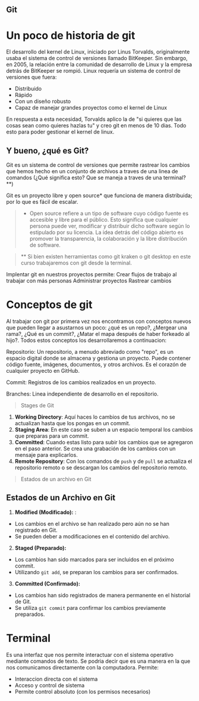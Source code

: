 ## Git 

# Un poco de historia de git 

El desarrollo del kernel de Linux, iniciado por Linus Torvalds, originalmente usaba el sistema de control de versiones llamado BitKeeper. 
Sin embargo, en 2005, la relación entre la comunidad de desarrollo de Linux y la empresa detrás de BitKeeper se rompió. Linux requería un sistema de control de versiones que fuera:

- Distribuido
- Rápido
- Con un diseño robusto
- Capaz de manejar grandes proyectos como el kernel de Linux

En respuesta a esta necesidad, Torvalds aplico la de "si quieres que las cosas sean como quieres hazlas tu" y creo git en menos de 10 dias. 
Todo esto para poder gestionar el kernel de linux. 

## Y bueno, ¿qué es Git? 
Git es un sistema de control de versiones que permite rastrear los cambios que hemos hecho 
en un conjunto de archivos a traves de una linea de comandos (¿Qué significa esto? Que se maneja a traves de una terminal? \**\)

Git es un proyecto libre y open source* que funciona de manera distribuida; por lo que es fácil de escalar.  

> * Open source refiere a un tipo de software cuyo código fuente es accesible y libre para el público. Esto significa que cualquier persona puede ver, modificar y distribuir dicho software según lo estipulado por su licencia. 
La idea detrás del código abierto es promover la transparencia, la colaboración y la libre distribución de software.

> ** Si bien existen herramientas como git kraken o git desktop en este curso trabajaremos con git desde la terminal. 

Implentar git en nuestros proyectos permite: 
Crear flujos de trabajo al trabajar con más personas
Administrar proyectos
Rastrear cambios


# Conceptos de git
Al trabajar con git por primera vez nos encontramos con conceptos nuevos que pueden llegar a asustarnos un poco:  ¿qué es un repo?, ¿Mergear una rama?, ¿Qué es un commit?, ¿Matar el mapa después de haber forkeado al hijo?. Todos estos conceptos los desarrollaremos a continuacion: 

Repositorio: Un repositorio, a menudo abreviado como "repo", es un espacio digital donde se almacena y gestiona un proyecto. Puede contener código fuente, imágenes, documentos, y otros archivos. Es el corazón de cualquier proyecto en GitHub.


Commit: Registros de los cambios realizados en un proyecto. 


Branches: Linea independiente de desarrollo en el repositorio. 

>Stages de Git
1. **Working Directory**: Aquí haces lo cambios de tus archivos, no se actualizan hasta que los pongas en un commit.
2. **Staging Area**: En este caso se suben a un espacio temporal los cambios que preparas para un commit.
3. **Committed**: Cuando estas listo para subir los cambios que se agregaron  en el paso anterior. Se crea una grabación de los cambios con un mensaje para explicarlos.
4. **Remote Repository**: Con los comandos de `push` y de `pull` se actualiza el repositorio remoto o se descargan los cambios del repositorio remoto.

>Estados de un archivo en Git
## Estados de un Archivo en Git

1. **Modified (Modificado):** :
  - Los cambios en el archivo se han realizado pero aún no se han registrado en Git.
  - Se pueden deber a modificaciones en el contenido del archivo.

2. **Staged (Preparado):**
  - Los cambios han sido marcados para ser incluidos en el próximo commit.
  - Utilizando `git add`, se preparan los cambios para ser confirmados.

3. **Committed (Confirmado):**
  - Los cambios han sido registrados de manera permanente en el historial de Git.
  - Se utiliza `git commit` para confirmar los cambios previamente preparados.

# Terminal

Es una interfaz que nos permite interactuar con el sistema operativo mediante comandos de texto. Se podria decir que es una manera en la que nos comunicamos directamente con la computadora.
Permite: 
- Interaccion directa con el sistema
- Acceso y control de sistema
- Permite control absoluto (con los permisos necesarios) 







